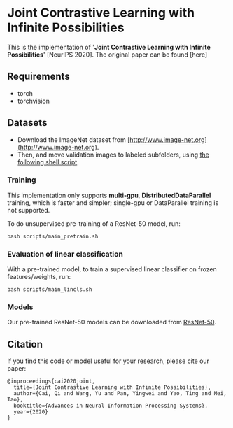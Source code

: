 # Joint Contrastive Learning with Infinite Possibilities
This is the implementation of '**Joint Contrastive Learning with Infinite Possibilities**' [NeurIPS 2020]. The original paper can be found [here]

## Requirements
* torch
* torchvision

## Datasets
* Download the ImageNet dataset from [http://www.image-net.org](http://www.image-net.org). 
* Then, and move validation images to labeled subfolders, using [the following shell script](https://raw.githubusercontent.com/soumith/imagenetloader.torch/master/valprep.sh). 

### Training

This implementation only supports **multi-gpu**, **DistributedDataParallel** training, which is faster and simpler; single-gpu or DataParallel training is not supported.

To do unsupervised pre-training of a ResNet-50 model, run:
```
bash scripts/main_pretrain.sh
```

### Evaluation of linear classification

With a pre-trained model, to train a supervised linear classifier on frozen features/weights, run:
```
bash scripts/main_lincls.sh
```

### Models

Our pre-trained ResNet-50 models can be downloaded from [ResNet-50](https://github.com/anonymouszyx/JCL/releases/download/v1/checkpoint_0199.pth.tar).


## Citation
If you find this code or model useful for your research, please cite our paper:

    @inproceedings{cai2020joint,
      title={Joint Contrastive Learning with Infinite Possibilities},
      author={Cai, Qi and Wang, Yu and Pan, Yingwei and Yao, Ting and Mei, Tao},
      booktitle={Advances in Neural Information Processing Systems},
      year={2020}
    }
